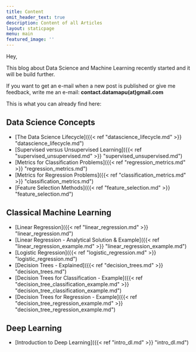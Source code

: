 ```yaml
---
title: Content
omit_header_text: true
description: Content of all Articles
layout: staticpage
menu: main
featured_image: ''
---
```


Hey, 

This blog about Data Science and Machine Learning recently started and it will be build further.

If you want to get an e-mail when a new post is published or give me feedback, write me an e-mail:
**contact.datamapu(at)gmail.com**

This is what you can already find here:

## Data Science Concepts

* [The Data Science Lifecycle]({{< ref "datascience_lifecycle.md" >}} "datascience_lifecycle.md") 
* [Supervised versus Unsupervised Learning]({{< ref "supervised_unsupervised.md" >}} "supervised_unsupervised.md") 
* [Metrics for Classification Problems]({{< ref "regression_metrics.md" >}} "regression_metrics.md") 
* [Metrics for Regression Problems]({{< ref "classification_metrics.md" >}} "classification_metrics.md") 
* [Feature Selection Methods]({{< ref "feature_selection.md" >}} "feature_selection.md") 

## Classical Machine Learning

* [Linear Regression]({{< ref "linear_regression.md" >}} "linear_regression.md") 
* [Linear Regression - Analytical Solution & Example]({{< ref "linear_regression_example.md" >}} "linear_regression_example.md") 
* [Logistic Regression]({{< ref "logistic_regression.md" >}} "logistic_regression.md") 
* [Decision Trees - Explained]({{< ref "decision_trees.md" >}} "decision_trees.md") 
* [Decision Trees for Classification - Example]({{< ref "decision_tree_classification_example.md" >}} "decision_tree_classification_example.md") 
* [Decision Trees for Regression - Example]({{< ref "decision_tree_regression_example.md" >}} "decision_tree_regression_example.md") 

## Deep Learning

* [Introduction to Deep Learning]({{< ref "intro_dl.md" >}} "intro_dl.md")
 
